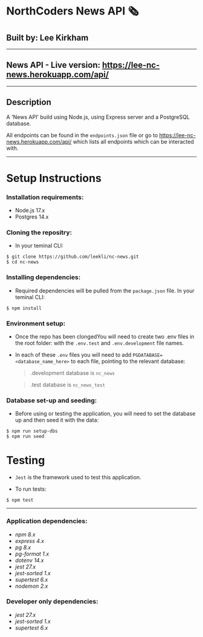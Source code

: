 # **NorthCoders News API** 🗞

## **Built by:** Lee Kirkham

---

## **News API** - Live version: https://lee-nc-news.herokuapp.com/api/

---

## **Description**

A 'News API' build using Node.js, using Express server and a PostgreSQL database.

All endpoints can be found in the `endpoints.json` file or go to https://lee-nc-news.herokuapp.com/api/ which lists all endpoints which can be interacted with.

---

# **Setup Instructions**

### **Installation requirements:**

- Node.js 17.x
- Postgres 14.x

### **Cloning the repositry:**

- In your teminal CLI:

```
$ git clone https://github.com/leekli/nc-news.git
$ cd nc-news
```

### **Installing dependencies:**

- Required dependencies will be pulled from the `package.json` file. In your teminal CLI:

```
$ npm install
```

### **Environment setup:**

- Once the repo has been clongedYou will need to create two .env files in the root folder: with the `.env.test` and `.env.development` file names.
- In each of these `.env` files you will need to add `PGDATABASE=<database_name_here>` to each file, pointing to the relevant database:

  > .development database is `nc_news`

  > .test database is `nc_news_test`

### **Database set-up and seeding:**

- Before using or testing the application, you will need to set the database up and then seed it with the data:

```
$ npm run setup-dbs
$ npm run seed
```

# **Testing**

- `Jest` is the framework used to test this application.

- To run tests:

```
$ npm test
```

---

### **Application dependencies:**

<i>

- npm 8.x
- express 4.x
- pg 8.x
- pg-format 1.x
- dotenv 14.x
- jest 27.x
- jest-sorted 1.x
- supertest 6.x
- nodemon 2.x
  </i>

### **Developer only dependencies:**

<i>

- jest 27.x
- jest-sorted 1.x
- supertest 6.x
  </i>
